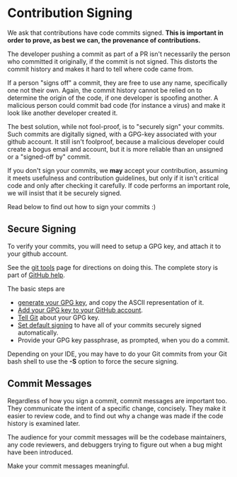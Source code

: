 Contribution Signing
====================

We ask that contributions have code commits signed. **This is important
in order to prove, as best we can, the provenance of contributions.**

The developer pushing a commit as part of a PR isn't necessarily the
person who committed it originally, if the commit is not signed. This
distorts the commit history and makes it hard to tell where code came
from.

If a person "signs off" a commit, they are free to use any name,
specifically one not their own. Again, the commit history cannot be
relied on to determine the origin of the code, if one developer is
spoofing another. A malicious person could commit bad code (for instance
a virus) and make it look like another developer created it.

The best solution, while not fool-proof, is to "securely sign" your
commits. Such commits are digitally signed, with a GPG-key associated
with your github account. It still isn't foolproof, because a malicious
developer could create a bogus email and account, but it is more
reliable than an unsigned or a "signed-off by" commit.

If you don't sign your commits, we **may** accept your contribution,
assuming it meets usefulness and contribution guidelines, but only if it
isn't critical code and only after checking it carefully. If code
performs an important role, we will insist that it be securely signed.

Read below to find out how to sign your commits :)

Secure Signing
--------------

To verify your commits, you will need to setup a GPG key, and attach it
to your github account.

See the [git
tools](https://git-scm.com/book/en/v2/Git-Tools-Signing-Your-Work) page
for directions on doing this. The complete story is part of [GitHub
help](https://help.github.com/categories/gpg/).

The basic steps are

-   [generate your GPG
    key](https://help.github.com/articles/generating-a-new-gpg-key/),
    and copy the ASCII representation of it.
-   [Add your GPG key to your GitHub
    account](https://help.github.com/articles/adding-a-new-gpg-key-to-your-github-account/).
-   [Tell
    Git](https://help.github.com/articles/telling-git-about-your-gpg-key/)
    about your GPG key.
-   [Set default
    signing](https://help.github.com/articles/signing-commits-using-gpg/)
    to have all of your commits securely signed automatically.
-   Provide your GPG key passphrase, as prompted, when you do a commit.

Depending on your IDE, you may have to do your Git commits from your Git
bash shell to use the **-S** option to force the secure signing.

Commit Messages
---------------

Regardless of how you sign a commit, commit messages are important too.
They communicate the intent of a specific change, concisely. They make
it easier to review code, and to find out why a change was made if the
code history is examined later.

The audience for your commit messages will be the codebase maintainers,
any code reviewers, and debuggers trying to figure out when a bug might
have been introduced.

Make your commit messages meaningful.
